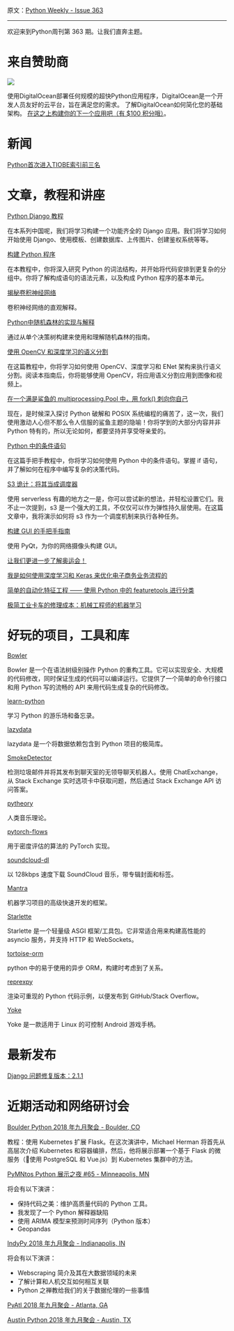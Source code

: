 原文：[Python Weekly - Issue 363](http://eepurl.com/dGhLSb)

---

欢迎来到Python周刊第 363 期。让我们直奔主题。


# 来自赞助商 

[![](https://gallery.mailchimp.com/e2e180baf855ac797ef407fc7/images/fb87e896-e3dc-4e12-bcfe-1244601263fe.jpg)](https://try.digitalocean.com/performance/?utm_medium=Display&utm_source=Python_Weekly&utm_campaign=2018_Brand&utm_content=Conversation_with_100_125x125)

使用DigitalOcean部署任何规模的超快Python应用程序，DigitalOcean是一个开发人员友好的云平台，旨在满足您的需求。 了解DigitalOcean如何简化您的基础架构。 [在这之上构建你的下一个应用吧（有 $100 积分哦）](https://try.digitalocean.com/performance/?utm_medium=Display&utm_source=Python_Weekly&utm_campaign=2018_Brand&utm_content=Conversation_with_100_125x125)。  
  
# 新闻  
  
[Python首次进入TIOBE索引前三名](https://www.tiobe.com/tiobe-index/)  
  
  
# 文章，教程和讲座
  
[Python Django 教程](https://www.youtube.com/playlist?list=PL-osiE80TeTtoQCKZ03TU5fNfx2UY6U4p)  

在本系列中国呢，我们将学习构建一个功能齐全的 Django 应用。我们将学习如何开始使用 Django、使用模板、创建数据库、上传图片、创建鉴权系统等等。
  
[构建 Python 程序](https://realpython.com/python-program-structure/)  

在本教程中，你将深入研究 Python 的词法结构，并开始将代码安排到更复杂的分组中。你将了解构成语句的语法元素，以及构成 Python 程序的基本单元。
  
[揭秘卷积神经网络](https://medium.com/@eternalzer0dayx/demystifying-convolutional-neural-networks-ca17bdc75559)  

卷积神经网络的直观解释。

[Python中随机森林的实现与解释](https://towardsdatascience.com/an-implementation-and-explanation-of-the-random-forest-in-python-77bf308a9b76)  

通过从单个决策树构建来使用和理解随机森林的指南。 
  
[使用 OpenCV 和深度学习的语义分割](https://www.pyimagesearch.com/2018/09/03/semantic-segmentation-with-opencv-and-deep-learning/)  

在这篇教程中，你将学习如何使用 OpenCV、深度学习和 ENet 架构来执行语义分割。阅读本指南后，你将能够使用 OpenCV，将应用语义分割应用到图像和视频上。
  
[在一个满是鲨鱼的 multiprocessing.Pool 中，用 fork() 刺向你自己](https://codewithoutrules.com/2018/09/04/python-multiprocessing/)  

现在，是时候深入探讨 Python 破解和 POSIX 系统编程的痛苦了，这一次，我们使用激动人心但不那么令人信服的鲨鱼主题的隐喻！你将学到的大部分内容并非 Python 特有的，所以无论如何，都要坚持并享受呀亲爱的。
  
[Python 中的条件语句](https://realpython.com/python-conditional-statements/)  

在这篇手把手教程中，你将学习如何使用 Python 中的条件语句。掌握 if 语句，并了解如何在程序中编写复杂的决策代码。

[S3 诡计：将其当成调度器](https://hackernoon.com/s3-trickery-using-it-as-a-scheduler-c618103b1cf2)  

使用 serverless 有趣的地方之一是，你可以尝试新的想法，并轻松设置它们。我不止一次提到，s3 是一个强大的工具，不仅仅可以作为弹性持久层使用。在这篇文章中，我将演示如何将 s3 作为一个调度机制来执行各种任务。
  
[构建 GUI 的手把手指南](https://www.pythonforthelab.com/blog/step-by-step-guide-to-building-a-gui/)  

使用 PyQt，为你的网络摄像头构建 GUI。

[让我们更进一步了解奥运会！](https://www.kaggle.com/marcogdepinto/let-s-discover-more-about-the-olympic-games)  
  
[我是如何使用深度学习和 Keras 来优化电子商务业务流程的](https://towardsdatascience.com/how-i-used-deep-learning-to-optimize-an-ecommerce-business-process-with-keras-8ba328e12d9c)  
  
[简单的自动化特征工程 —— 使用 Python 中的 featuretools 进行分类](https://medium.com/@rrfd/simple-automatic-feature-engineering-using-featuretools-in-python-for-classification-b1308040e183)  
  
[极简工业卡车的修理成本：机械工程师的机器学习](https://towardsdatascience.com/minimizing-repair-costs-for-industrial-trucks-machine-learning-for-mechanical-engineers-ba755fb0108b)  
  
  
# 好玩的项目，工具和库  
  
[Bowler](https://github.com/facebookincubator/Bowler)  

Bowler 是一个在语法树级别操作 Python 的重构工具。它可以实现安全、大规模的代码修改，同时保证生成的代码可以编译运行。它提供了一个简单的命令行接口和用 Python 写的流畅的 API 来用代码生成复杂的代码修改。

[learn-python](https://github.com/trekhleb/learn-python)   

学习 Python 的游乐场和备忘录。
  
[lazydata](https://github.com/rstojnic/lazydata)  

lazydata 是一个将数据依赖包含到 Python 项目的极简库。

[SmokeDetector](https://github.com/Charcoal-SE/SmokeDetector)  

检测垃圾邮件并将其发布到聊天室的无领导聊天机器人。使用 ChatExchange，从 Stack Exchange 实时选项卡中获取问题，然后通过 Stack Exchange API 访问答案。

[pytheory](https://github.com/kennethreitz/pytheory)  

人类音乐理论。

[pytorch-flows](https://github.com/ikostrikov/pytorch-flows)  

用于密度评估的算法的 PyTorch 实现。
  
[soundcloud-dl](https://github.com/sdushantha/soundcloud-dl)  

以 128kbps 速度下载 SoundCloud 音乐，带专辑封面和标签。
  
[Mantra](https://github.com/RJT1990/mantra)   

机器学习项目的高级快速开发的框架。

[Starlette](https://www.starlette.io/)   

Starlette 是一个轻量级 ASGI 框架/工具包。它非常适合用来构建高性能的 asyncio 服务，并支持 HTTP 和 WebSockets。
  
[tortoise-orm](https://github.com/tortoise/tortoise-orm)  

python 中的易于使用的异步 ORM，构建时考虑到了关系。
  
[reprexpy](https://github.com/crew102/reprexpy)  

渲染可重现的 Python 代码示例，以便发布到 GitHub/Stack Overflow。
  
[Yoke](https://github.com/rmst/yoke)   

Yoke 是一款适用于 Linux 的可控制 Android 游戏手柄。

  
# 最新发布  
  
[Django 问题修复版本：2.1.1](https://www.djangoproject.com/weblog/2018/aug/31/bugfix-release/)  
  
  
# 近期活动和网络研讨会  
  
[Boulder Python 2018 年九月聚会 - Boulder, CO](https://www.meetup.com/BoulderPython/events/253820597/)  

教程：使用 Kubernetes 扩展 Flask。在这次演讲中，Michael Herman 将首先从高层次介绍 Kubernetes 和容器编排，然后，他将展示部署一个基于 Flask 的微服务（使用 PostgreSQL 和 Vue.js）到 Kubernetes 集群中的方法。
  
[PyMNtos Python 展示之夜 #65 - Minneapolis, MN](https://www.meetup.com/PyMNtos-Twin-Cities-Python-User-Group/events/253253903/)  

将会有以下演讲：

  * 保持代码之美：维护高质量代码的 Python 工具。
  * 我发现了一个 Python 解释器缺陷
  * 使用 ARIMA 模型来预测时间序列（Python 版本）
  * Geopandas

  
[IndyPy 2018 年九月聚会 - Indianapolis, IN](https://www.meetup.com/indypy/events/248715509/)  

将会有以下演讲：

  * Webscraping 简介及其在大数据领域的未来
  * 了解计算和人机交互如何相互关联
  * Python 之禅教给我们的关于数据伦理的一些事情

  
[PyAtl 2018 年九月聚会 - Atlanta, GA](https://www.meetup.com/python-atlanta/events/251754975/)  
  
[Austin Python 2018 年九月聚会 - Austin, TX](https://www.meetup.com/austinpython/events/247052863/)   
   
